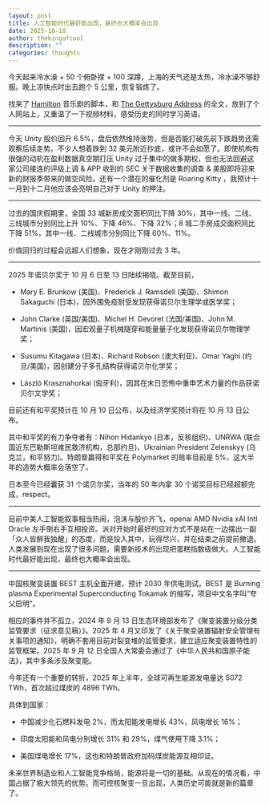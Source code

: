 ```yaml
---
layout: post
title: 人工智能时代最好能出现，最终也大概率会出现
date: 2025-10-10
author: thekingofcool
description: ""
categories: thoughts
---
```


今天起来冷水澡 + 50 个俯卧撑 + 100 深蹲，上海的天气还是太热，冷水澡不够舒服。晚上凉快点时出去跑个 5 公里，恢复锻炼了。

找来了 [Hamilton](https://thekingof.cool/reading/2025/10/10/hamilton.html) 音乐剧的脚本，和 [The Gettysburg Address](https://thekingof.cool/reading/1863/11/19/gettysburg.html) 的全文，放到了个人网站上，又重温了一下视频材料，感受历史的同时学习英语。

---

今天 Unity 股价回升 6.5%，盘后依然维持涨势，但是否能打破先前下跌趋势还需观察后续走势。不少人想着跌到 32 美元附近抄底，或许不会如愿了。即使机构有很强的动机在盈利数据真空期打压 Unity 过于集中的做多期权，但也无法回避这家公司接连的评级上调 & APP 收到的 SEC 关于数据收集的调查 & 美股即将迎来新的财报季带来的做空风险。还有一个潜在的催化剂是 Roaring Kitty ，我预计十一月到十二月他应该会亮明自己对于 Unity 的押注。

---

过去的国庆假期里，全国 33 城新房成交面积同比下降 30%，其中一线、二线、三线城市分别同比上升 10%、下降 46%、下降 32%；8 城二手房成交面积同比下降 51%，其中一线、二线城市分别同比下降 60%、11%。

价值回归的过程会远超人们想象，现在才刚刚过去 3 年。

---

2025 年诺贝尔奖于 10 月 6 日至 13 日陆续揭晓。截至目前，

- Mary E. Brunkow (美国)、Frederick J. Ramsdell (美国)、Shimon Sakaguchi (日本)，因外围免疫耐受发现获得诺贝尔生理学或医学奖；

- John Clarke (英国/美国)、Michel H. Devoret (法国/美国)、John M. Martinis (美国)，因宏观量子机械隧穿和能量量子化发现获得诺贝尔物理学奖；

- Susumu Kitagawa (日本)、Richard Robson (澳大利亚)、Omar Yaghi (约旦/美国)，因创建分子多孔结构获得诺贝尔化学奖；

- László Krasznahorkai (匈牙利)，因其在末日恐怖中重申艺术力量的作品获诺贝尔文学奖；

目前还有和平奖预计在 10 月 10 日公布，以及经济学奖预计将在 10 月 13 日公布。

其中和平奖的有力争夺者有：Nihon Hidankyo (日本，反核组织)、UNRWA (联合国近东巴勒斯坦难民救济机构，总部约旦)、Ukrainian President Zelenskyy (乌克兰，和平努力)。特朗普赢得和平奖在 Polymarket 的赔率目前是 5%，这大半年的造势大概率会落空了。

日本至今已经囊获 31 个诺贝尔奖，当年的 50 年内拿 30 个诺奖目标已经超额完成，respect。

---

目前中美人工智能叙事相当热闹，泡沫与股价齐飞，openai AMD Nvidia xAI Intl Oracle 左手倒右手互相投资。派对开始时最好的应对方式不是站在一边摆出一副「众人皆醉我独醒」的态度，而是投入其中，玩得尽兴，并在结束之前提前撤退。人类发展到现在出现了很多问题，需要新技术的出现把蛋糕指数级做大。人工智能时代最好能出现，最终也大概率会出现。

---

中国核聚变装置 BEST 主机全面开建，预计 2030 年供电测试。BEST 是 Burning plasma Experimental Superconducting Tokamak 的缩写，项目中文名字叫“夸父启明”。

相应的事件并不孤立，2024 年 9 月 13 日生态环境部发布了《聚变装置分级分类监管要求（征求意见稿）》。2025 年 4 月又印发了《关于聚变装置辐射安全管理有关事项的通知》，明确不套用目前对裂变堆的监管要求，建立适应聚变装置特性的监管框架。2025 年 9 月 12 日全国人大常委会通过了《中华人民共和国原子能法》，其中多条涉及聚变能。

今年还有一个重要的转折，2025 年上半年，全球可再生能源发电量达 5072 TWh，首次超过煤炭的 4896 TWh。

具体到国家：

- 中国减少化石燃料发电 2%，而太阳能发电增长 43%，风电增长 16%；

- 印度太阳能和风电分别增长 31% 和 29%，煤气使用下降 3.1%；

- 美国煤电增长 17%，这也和特朗普政府加码煤炭能源互相印证。

未来世界制造业和人工智能竞争格局，能源将是一切的基础。从现在的情况看，中国占据了极大领先的优势。而可控核聚变一旦出现，人类历史可能就是新的篇章了。